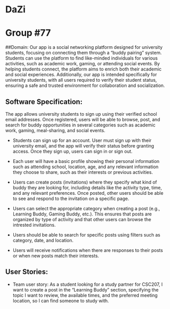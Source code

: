 # DaZi
# Group  #77

##Domain:
Our app is a social networking platform designed for university students, 
focusing on connecting them through a “buddy pairing” system. Students can use the 
platform to find like-minded individuals for various activities, such as academic work, 
gaming, or attending social events. By helping students connect, the platform aims to enrich 
both their academic and social experiences. Additionally, our app is intended specifically for 
university students, with all users required to verify their student status, ensuring a safe 
and trusted environment for collaboration and socialization.


## Software Specification:
The app allows university students to sign up using their verified school email addresses. 
Once registered, users will be able to browse, post, and search for buddy opportunities in 
several categories such as academic work, gaming, meal-sharing, and social events.

- Students can sign up for an account. User must sign up with their university email, 
and the app will verify their status before granting access. Once they sign up, users can sign in or sign out.

- Each user will have a basic profile showing their personal information such as attending school, 
location, age, and any relevant information they choose to share, such as their interests or previous activities.

- Users can create posts (invitations) where they specify what kind of buddy they are looking for, 
including details like the activity type, time, and any relevant preferences. Once posted, other users should be 
able to see and respond to the invitation on a specific page.

- Users can select the appropriate category when creating a post (e.g., Learning Buddy, Gaming Buddy, etc.). 
This ensures that posts are organized by type of activity and that other users can browse the intrested invitations.

- Users should be able to search for specific posts using filters such as category, date, and location.

- Users will receive notifications when there are responses to their posts or when new posts match their interests.

## User Stories:
- Team user story: As a student looking for a study partner for CSC207, I want to create a post in the “Learning Buddy” 
section, specifying the topic I want to review, the available times, and the preferred meeting location, so I can find 
someone to study with.
